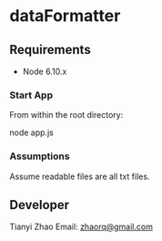 # dataFormatter

## Requirements

- Node 6.10.x

### Start App
From within the root directory:

node app.js

### Assumptions
Assume readable files are all txt files.

## Developer
Tianyi Zhao
Email: zhaorq@gmail.com
